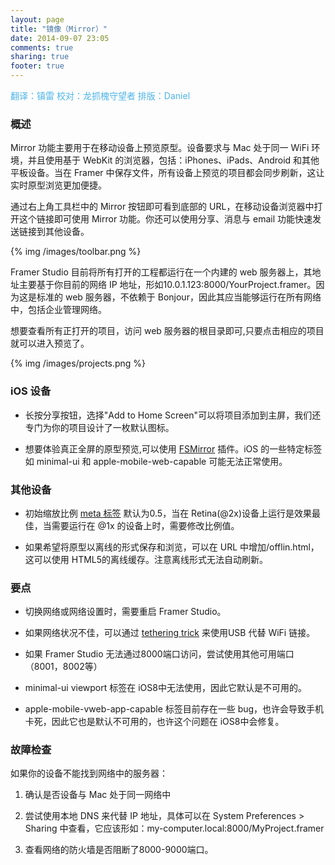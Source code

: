 ```yaml
---
layout: page
title: "镜像（Mirror）"
date: 2014-09-07 23:05
comments: true
sharing: true
footer: true
---
```

<p style="color:4cb4ec">翻译：镇雷 校对：龙抓槐守望者 排版：Daniel</p>

### 概述

Mirror 功能主要用于在移动设备上预览原型。设备要求与 Mac 处于同一 WiFi 环境，并且使用基于 WebKit 的浏览器，包括：iPhones、iPads、Android 和其他平板设备。当在 Framer 中保存文件，所有设备上预览的项目都会同步刷新，这让实时原型浏览更加便捷。

通过右上角工具栏中的 Mirror 按钮即可看到底部的 URL，在移动设备浏览器中打开这个链接即可使用 Mirror 功能。你还可以使用分享、消息与 email 功能快速发送链接到其他设备。

{% img /images/toolbar.png %} 

Framer Studio 目前将所有打开的工程都运行在一个内建的 web 服务器上，其地址主要基于你目前的网络 IP 地址，形如10.0.1.123:8000/YourProject.framer。因为这是标准的 web 服务器，不依赖于 Bonjour，因此其应当能够运行在所有网络中，包括企业管理网络。

想要查看所有正打开的项目，访问 web 服务器的根目录即可,只要点击相应的项目就可以进入预览了。

{% img /images/projects.png %} 

### iOS 设备

* 长按分享按钮，选择"Add to Home Screen"可以将项目添加到主屏，我们还专门为你的项目设计了一枚默认图标。

* 想要体验真正全屏的原型预览,可以使用 [FSMirror]("http://framerjs.com/learn.html#importing") 插件。iOS 的一些特定标签如 minimal-ui 和 apple-mobile-web-capable 可能无法正常使用。

### 其他设备

* 初始缩放比例 [meta 标签]("https://developer.mozilla.org/en/docs/Mozilla/Mobile/Viewport_meta_tag") 默认为0.5，当在 Retina(@2x)设备上运行是效果最佳，当需要运行在 @1x 的设备上时，需要修改比例值。

* 如果希望将原型以离线的形式保存和浏览，可以在 URL 中增加/offlin.html，这可以使用 HTML5的离线缓存。注意离线形式无法自动刷新。

### 要点

* 切换网络或网络设置时，需要重启 Framer Studio。

* 如果网络状况不佳，可以通过 [tethering trick]("http://bjango.com/help/skalapreview/connection/") 来使用USB 代替 WiFi 链接。

* 如果 Framer Studio 无法通过8000端口访问，尝试使用其他可用端口（8001，8002等）

* minimal-ui viewport 标签在 iOS8中无法使用，因此它默认是不可用的。

* apple-mobile-vweb-app-capable 标签目前存在一些 bug，也许会导致手机卡死，因此它也是默认不可用的，也许这个问题在 iOS8中会修复。

### 故障检查

如果你的设备不能找到网络中的服务器：

1. 确认是否设备与 Mac 处于同一网络中 

2. 尝试使用本地 DNS 来代替 IP 地址，具体可以在 System Preferences > Sharing 中查看，它应该形如：my-computer.local:8000/MyProject.framer

3. 查看网络的防火墙是否阻断了8000-9000端口。
